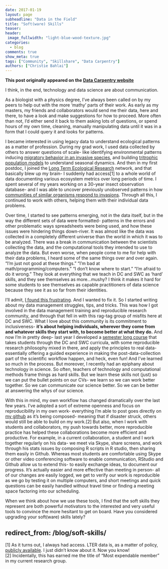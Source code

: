```yaml
---
date: 2017-01-19
layout: page
subheadline: "Data in the Field"
title: "Soft(ware) Skills"
teaser:
header:
 image_fullwidth: "light-blue-wood-texture.jpg"
categories:
  - blog
comments: true
show_meta: true
tags: ["Community", "Skillshare", "Data Carpentry"]
authors: ["Christie Bahlai"]
--- 
```


**This post originally appeared on the [Data Carpentry website](https://datacarpentry.org)**

I think, in the end, technology and data science are about communication.  

As a biologist with a physics degree, I’ve always been called on by my peers to help out with the more ‘mathy’ parts of their work.
As early as my masters, my friends and collaborators would send me their data, here and there, to have a look and make suggestions for
how to proceed. More often than not, I’d either send it back to them asking lots of questions, or spend hours of my own time, cleaning,
manually manipulating data until it was in a form that I could query it and looks for patterns.   

I became interested in using legacy data to understand ecological patterns as a matter of profession. During my grad work, I used data
collected by others to answer questions of scale- like identifying environmental patterns inducing [migratory behavior in an invasive
species](http://onlinelibrary.wiley.com/doi/10.1111/afe.12051/full), and building
[tritrophic population models](http://www.sciencedirect.com/science/article/pii/S0304380013000410) to understand seasonal dynamics. And then in my first postdoc, I joined the [Long Term Ecological Research](https://lternet.edu/) network, and that basically blew up
my brain- I suddenly had access[1] to a whole world of data documenting various ecosystem metrics over long periods of time. I spent several
of my years working on a 30-year insect observation database- and I was able to uncover previously unobserved patterns in how
[communities of similar organisms respond to invasions](http://link.springer.com/article/10.1007/s10530-014-0772-4).  Through all this,
I continued to work with others, helping them with their individual data problems.  

Over time, I started to see patterns emerging, not in the data itself, but in the way the different sets of data were formatted-
patterns in the errors and other problematic ways spreadsheets were being used, and how these issues were hindering things down-river.
It was almost like the data was collected in a completely different universe than the world in which it was to be analyzed.
There was a break in communication between the scientists collecting the data, and the computational tools they intended to use to
analyze the data.  But even worse, when people come to me for help with their data problems, I heard some of the same things over
and over again. “I’m just not good at these things.” “I’m bad at math/programming/computers.” “I don’t know where to start.”
“I’m afraid to do it wrong.”  They look at everything that we teach in DC and SWC as ‘hard’ skills, and they see
themselves as more…mushy?  I think it makes it hard for some students to see themselves as capable practitioners of data science
because they see it as so far from their identities.    

I’ll admit, [I found this frustrating](https://practicaldatamanagement.wordpress.com/2013/12/16/excel-is-not-your-lab-notebook/).
And I wanted to fix it. So I started writing about my data management struggles, tips, and tricks.  This was how I got involved in the
data management training and reproducible research community, and through that fell in with this rag-tag group of misfits here at DC and
SWC. What I love about this community is its commitment to inclusiveness- **it’s about helping individuals, wherever they come from and
whatever skills they start with, to become better at what they do.** And now I’m in pretty deep- last year I developed a
[semester long course](https://cbahlai.github.io/rqm-template/) that takes students through the DC and SWC curricula,
with some reproducible research philosophy mixed in there, and apply the principles to real data- essentially offering a
guided experience in making the post-data-collection part of the scientific workflow happen, and heck, even fun! And I’ve learned so much in the process. But moreover, I recently had an epiphany about technology in science. So often,
teachers of technology and computational methods frame things as hard skills. But we learn these skills not (just) so we can put the
bullet points on our CVs- we learn so we can work better together. So we can communicate our science better. So we can be better at
answering the whys of our science.  

With this in mind, my own workflow has changed dramatically over the last few years. I’ve adopted a sort of extreme openness and focus
on reproducibility in my own work- everything I’m able to post goes directly on [my github](https://github.com/cbahlai) as it’s being
composed- meaning that if disaster struck, others would still be able to build on my work.[2] But also, when I work with students and
collaborators, my push towards better, more reproducible practice has helped these collaborations become more efficient and productive.
For example, in a current collaboration, a student and I work together regularly on his data- we meet via Skype, share screens, and work
through his stats issues by composing R scripts in R studio, then sharing them easily in Github. Whereas most students are comfortable
using Skype or other video conferencing software to enable communication, RStudio and Github allow us to extend this- to easily exchange
ideas, to document our progress. It’s actually easier and more effective than meeting in person- all of our changes are easily logged,
we get to verify our work is reproducible as we go by testing it on multiple computers, and short meetings and quick questions can be
easily handled without travel time or finding a meeting space factoring into our scheduling.  

When we think about how we use these tools, I find that the soft skills they represent are both powerful motivators to the interested
and very useful tools to convince the more hesitant to get on board. Have you considered upgrading your soft(ware) skills lately?  


redirect_from: /blog/soft-skills/
---
[1] As it turns out, I always had access. LTER data is, as a matter of policy,
[publicly available](https://portal.lternet.edu/nis/home.jsp). I just didn’t know about it. Now you know!  
[2] Incidentally, this has earned me the title of “Most expendable member” in my current research group.
